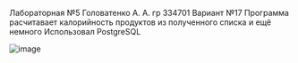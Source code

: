 Лабораторная №5
Головатенко А. А.
гр 334701
Вариант №17
Программа расчитавает калорийность продуктов из полученного списка и ещё немного
Использовал PostgreSQL

![image](https://github.com/user-attachments/assets/61bd8787-6d8f-4a4f-8c2a-ad916935ceda)
